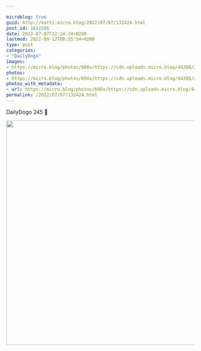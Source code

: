 ```yaml
---

microblog: true
guid: http://matti.micro.blog/2022/07/07/132424.html
post_id: 1612286
date: 2022-07-07T12:24:24+0200
lastmod: 2022-09-12T08:55:54+0200
type: post
categories:
- "DailyDogo"
images:
- https://micro.blog/photos/600x/https://cdn.uploads.micro.blog/44388/2022/16c7e3938b.jpg
photos:
- https://micro.blog/photos/600x/https://cdn.uploads.micro.blog/44388/2022/16c7e3938b.jpg
photos_with_metadata:
- url: https://micro.blog/photos/600x/https://cdn.uploads.micro.blog/44388/2022/16c7e3938b.jpg
permalink: /2022/07/07/132424.html
---
```

DailyDogo 245 🐶

<img src="https://micro.blog/photos/600x/https://blog.martin-haehnel.de/uploads/2022/16c7e3938b.jpg" width="600" height="600" alt="" />
